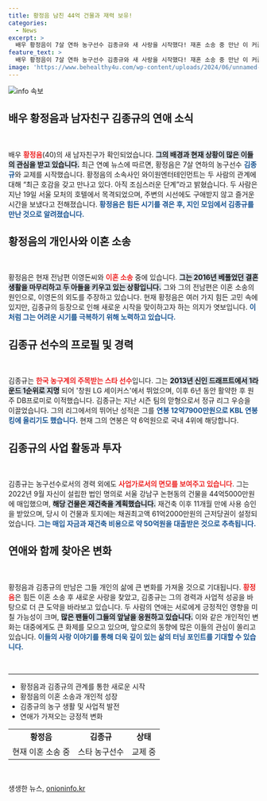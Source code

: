```yaml
---
title: 황정음 남친 44억 건물과 재력 보유!
categories:
  - News
excerpt: >
  배우 황정음이 7살 연하 농구선수 김종규와 새 사랑을 시작했다! 재혼 소송 중 만난 이 커플은 최근 서울 한 호텔에서 목격됐다. 과연 어떤 이야기가 담길지 궁금하지 않나요? 클릭하세요!
feature_text: >
  배우 황정음이 7살 연하 농구선수 김종규와 새 사랑을 시작했다! 재혼 소송 중 만난 이 커플은 최근 서울 한 호텔에서 목격됐다. 과연 어떤 이야기가 담길지 궁금하지 않나요? 클릭하세요!
image: 'https://www.behealthy4u.com/wp-content/uploads/2024/06/unnamed-file.png'
---
```


<p><img src="https://www.behealthy4u.com/wp-content/uploads/2024/06/unnamed-file.png" alt="info 속보" /></p>

<h2 data-ke-size="size26">배우 황정음과 남자친구 김종규의 연애 소식</h2>

<p data-ke-size="size16">&nbsp;</p>

<p>배우 <b><span style="color: #ee2323;">황정음</span></b>(40)의 새 남자친구가 확인되었습니다. <b><span style="background-color: #21538527;">그의 배경과 현재 상황이 많은 이들의 관심을 받고 있습니다.</span></b> 최근 연예 뉴스에 따르면, 황정음은 7살 연하의 농구선수 <b><span style="color: #1a5490;">김종규</span></b>와 교제를 시작했습니다. 황정음의 소속사인 와이원엔터테인먼트는 두 사람의 관계에 대해 “최근 호감을 갖고 만나고 있다. 아직 조심스러운 단계”라고 밝혔습니다. 두 사람은 지난 19일 서울 모처의 호텔에서 목격되었으며, 주변의 시선에도 구애받지 않고 즐거운 시간을 보냈다고 전해졌습니다. <b><span style="color: #1a5490;">황정음은 힘든 시기를 겪은 후, 지인 모임에서 김종규를 만난 것으로 알려졌습니다.</span></b></p>

<h2 data-ke-size="size26">황정음의 개인사와 이혼 소송</h2>

<p data-ke-size="size16">&nbsp;</p>

<p>황정음은 현재 전남편 이영돈씨와 <b><span style="color: #ee2323;">이혼 소송</span></b> 중에 있습니다. <b><span style="background-color: #21538527;">그는 2016년 베풀었던 결혼 생활을 마무리하고 두 아들을 키우고 있는 상황입니다.</span></b> 그와 그의 전남편은 이혼 소송의 원인으로, 이영돈의 외도를 주장하고 있습니다. 현재 황정음은 여러 가지 힘든 고민 속에 있지만, 김종규의 등장으로 인해 새로운 시작을 맞이하고자 하는 의지가 엿보입니다. <b><span style="color: #1a5490;">이처럼 그는 어려운 시기를 극복하기 위해 노력하고 있습니다.</span></b></p>

<h2 data-ke-size="size26">김종규 선수의 프로필 및 경력</h2>

<p data-ke-size="size16">&nbsp;</p>

<p>김종규는 <b><span style="color: #ee2323;">한국 농구계의 주목받는 스타 선수</span></b>입니다. 그는 <b><span style="background-color: #21538527;">2013년 신인 드래프트에서 1라운드 1순위로 지명</span></b> 되어 '창원 LG 세이커스'에서 뛰었으며, 이후 6년 동안 활약한 후 원주 DB프로미로 이적했습니다. 김종규는 지난 시즌 팀의 맏형으로서 정규 리그 우승을 이끌었습니다. 그의 리그에서의 뛰어난 성적은 그를 <b><span style="color: #1a5490;">연봉 12억7900만원으로 KBL 연봉킹에 올리기도 했습니다.</span></b> 현재 그의 연봉은 약 6억원으로 국내 4위에 해당합니다.</p>

<h2 data-ke-size="size26">김종규의 사업 활동과 투자</h2>

<p data-ke-size="size16">&nbsp;</p>

<p>김종규는 농구선수로서의 경력 외에도 <b><span style="color: #ee2323;">사업가로서의 면모를 보여주고 있습니다</span></b>. 그는 2022년 9월 자신이 설립한 법인 명의로 서울 강남구 논현동의 건물을 44억5000만원에 매입했으며, <b><span style="background-color: #21538527;">해당 건물은 재건축을 계획했습니다.</span></b> 재건축 이후 11개월 만에 사용 승인을 받았으며, 당시 이 건물과 토지에는 채권최고액 61억2000만원의 근저당권이 설정되었습니다. <b><span style="color: #1a5490;">그는 매입 자금과 재건축 비용으로 약 50억원을 대출받은 것으로 추측됩니다.</span></b></p>

<h2 data-ke-size="size26">연애와 함께 찾아온 변화</h2>

<p data-ke-size="size16">&nbsp;</p>

<p>황정음과 김종규의 만남은 그들 개인의 삶에 큰 변화를 가져올 것으로 기대됩니다. <b><span style="color: #ee2323;">황정음</span></b>은 힘든 이혼 소송 후 새로운 사랑을 찾았고, 김종규는 그의 경력과 사업적 성공을 바탕으로 더 큰 도약을 바라보고 있습니다. 두 사람의 연애는 서로에게 긍정적인 영향을 미칠 가능성이 크며, <b><span style="background-color: #21538527;">많은 팬들이 그들의 앞날을 응원하고 있습니다.</span></b> 이와 같은 개인적인 변화는 대중에게도 큰 화제를 모으고 있으며, 앞으로의 동향에 많은 이들의 관심이 쏠리고 있습니다. <b><span style="color: #1a5490;">이들의 사랑 이야기를 통해 더욱 깊이 있는 삶의 터닝 포인트를 기대할 수 있습니다.</span></b></p>

<p data-ke-size="size16">&nbsp;</p>

<hr />

<ul>
    <li>황정음과 김종규의 관계를 통한 새로운 시작</li>
    <li>황정음의 이혼 소송과 개인적 성장</li>
    <li>김종규의 농구 생활 및 사업적 발전</li>
    <li>연애가 가져오는 긍정적 변화</li>
</ul>

<table style="width: 100%; border-collapse: collapse;">
    <tr>
        <td style="text-align: center; height: 17px;"><b>황정음</b></td>
        <td style="text-align: center; height: 17px;"><b>김종규</b></td>
        <td style="text-align: center; height: 17px;"><b>상태</b></td>
    </tr>
    <tr>
        <td style="text-align: center; height: 17px;">현재 이혼 소송 중</td>
        <td style="text-align: center; height: 17px;">스타 농구선수</td>
        <td style="text-align: center; height: 17px;">교제 중</td>
    </tr>
</table>

<p data-ke-size="size16">&nbsp;</p>
생생한 뉴스, <a href="https://onioninfo.kr" rel="dofollow">onioninfo.kr</a>


